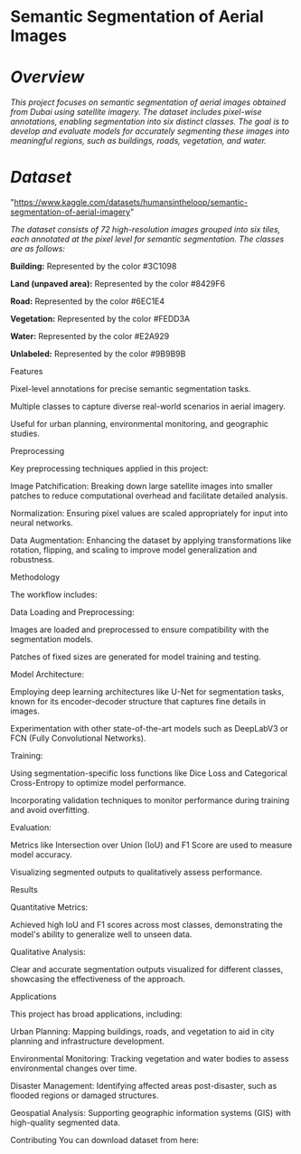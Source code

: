 # **Semantic Segmentation of Aerial Images**

# _**Overview**_

_This project focuses on semantic segmentation of aerial images obtained from Dubai using satellite imagery. The dataset includes pixel-wise annotations, enabling segmentation into six distinct classes. The goal is to develop and evaluate models for accurately segmenting these images into meaningful regions, such as buildings, roads, vegetation, and water._

# _**Dataset**_

"https://www.kaggle.com/datasets/humansintheloop/semantic-segmentation-of-aerial-imagery"

_The dataset consists of 72 high-resolution images grouped into six tiles, each annotated at the pixel level for semantic segmentation. The classes are as follows:_

**Building:** Represented by the color #3C1098

**Land (unpaved area):** Represented by the color #8429F6

**Road:** Represented by the color #6EC1E4

**Vegetation:** Represented by the color #FEDD3A

**Water:** Represented by the color #E2A929

**Unlabeled:** Represented by the color #9B9B9B

Features

Pixel-level annotations for precise semantic segmentation tasks.

Multiple classes to capture diverse real-world scenarios in aerial imagery.

Useful for urban planning, environmental monitoring, and geographic studies.

Preprocessing

Key preprocessing techniques applied in this project:

Image Patchification: Breaking down large satellite images into smaller patches to reduce computational overhead and facilitate detailed analysis.

Normalization: Ensuring pixel values are scaled appropriately for input into neural networks.

Data Augmentation: Enhancing the dataset by applying transformations like rotation, flipping, and scaling to improve model generalization and robustness.

Methodology

The workflow includes:

Data Loading and Preprocessing:

Images are loaded and preprocessed to ensure compatibility with the segmentation models.

Patches of fixed sizes are generated for model training and testing.

Model Architecture:

Employing deep learning architectures like U-Net for segmentation tasks, known for its encoder-decoder structure that captures fine details in images.

Experimentation with other state-of-the-art models such as DeepLabV3 or FCN (Fully Convolutional Networks).

Training:

Using segmentation-specific loss functions like Dice Loss and Categorical Cross-Entropy to optimize model performance.

Incorporating validation techniques to monitor performance during training and avoid overfitting.

Evaluation:

Metrics like Intersection over Union (IoU) and F1 Score are used to measure model accuracy.

Visualizing segmented outputs to qualitatively assess performance.

Results

Quantitative Metrics:

Achieved high IoU and F1 scores across most classes, demonstrating the model's ability to generalize well to unseen data.

Qualitative Analysis:

Clear and accurate segmentation outputs visualized for different classes, showcasing the effectiveness of the approach.

Applications

This project has broad applications, including:

Urban Planning: Mapping buildings, roads, and vegetation to aid in city planning and infrastructure development.

Environmental Monitoring: Tracking vegetation and water bodies to assess environmental changes over time.

Disaster Management: Identifying affected areas post-disaster, such as flooded regions or damaged structures.

Geospatial Analysis: Supporting geographic information systems (GIS) with high-quality segmented data.

Contributing
You can download dataset from here:

